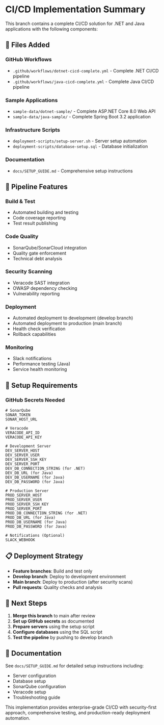 # CI/CD Implementation Summary

This branch contains a complete CI/CD solution for .NET and Java applications with the following components:

## 📁 **Files Added**

### GitHub Workflows
- `.github/workflows/dotnet-cicd-complete.yml` - Complete .NET CI/CD pipeline
- `.github/workflows/java-cicd-complete.yml` - Complete Java CI/CD pipeline

### Sample Applications
- `sample-data/dotnet-sample/` - Complete ASP.NET Core 8.0 Web API
- `sample-data/java-sample/` - Complete Spring Boot 3.2 application

### Infrastructure Scripts
- `deployment-scripts/setup-server.sh` - Server setup automation
- `deployment-scripts/database-setup.sql` - Database initialization

### Documentation
- `docs/SETUP_GUIDE.md` - Comprehensive setup instructions

## 🚀 **Pipeline Features**

### **Build & Test**
- Automated building and testing
- Code coverage reporting
- Test result publishing

### **Code Quality**
- SonarQube/SonarCloud integration
- Quality gate enforcement
- Technical debt analysis

### **Security Scanning**
- Veracode SAST integration
- OWASP dependency checking
- Vulnerability reporting

### **Deployment**
- Automated deployment to development (develop branch)
- Automated deployment to production (main branch)
- Health check verification
- Rollback capabilities

### **Monitoring**
- Slack notifications
- Performance testing (Java)
- Service health monitoring

## 🔧 **Setup Requirements**

### **GitHub Secrets Needed**
```
# SonarQube
SONAR_TOKEN
SONAR_HOST_URL

# Veracode
VERACODE_API_ID
VERACODE_API_KEY

# Development Server
DEV_SERVER_HOST
DEV_SERVER_USER
DEV_SERVER_SSH_KEY
DEV_SERVER_PORT
DEV_DB_CONNECTION_STRING (for .NET)
DEV_DB_URL (for Java)
DEV_DB_USERNAME (for Java)
DEV_DB_PASSWORD (for Java)

# Production Server
PROD_SERVER_HOST
PROD_SERVER_USER
PROD_SERVER_SSH_KEY
PROD_SERVER_PORT
PROD_DB_CONNECTION_STRING (for .NET)
PROD_DB_URL (for Java)
PROD_DB_USERNAME (for Java)
PROD_DB_PASSWORD (for Java)

# Notifications (Optional)
SLACK_WEBHOOK
```

## 📋 **Deployment Strategy**

- **Feature branches**: Build and test only
- **Develop branch**: Deploy to development environment
- **Main branch**: Deploy to production (after security scans)
- **Pull requests**: Quality checks and analysis

## 🎯 **Next Steps**

1. **Merge this branch** to main after review
2. **Set up GitHub secrets** as documented
3. **Prepare servers** using the setup script
4. **Configure databases** using the SQL script
5. **Test the pipeline** by pushing to develop branch

## 📖 **Documentation**

See `docs/SETUP_GUIDE.md` for detailed setup instructions including:
- Server configuration
- Database setup
- SonarQube configuration
- Veracode setup
- Troubleshooting guide

This implementation provides enterprise-grade CI/CD with security-first approach, comprehensive testing, and production-ready deployment automation.